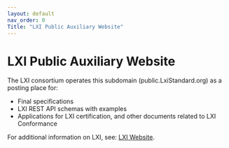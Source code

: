 ```yaml
---
layout: default
nav_order: 0
Title: "LXI Public Auxiliary Website"
---
```


# LXI Public Auxiliary Website

The LXI consortium operates this subdomain (public.LxiStandard.org) as a
posting place for:

* Final specifications
* LXI REST API schemas with examples
* Applications for LXI certification, and other documents related to LXI Conformance 

For additional information on LXI, see: [LXI Website](https://lxistandard.org).
